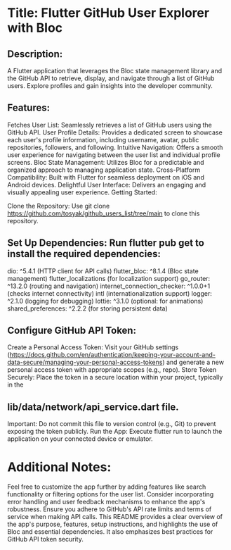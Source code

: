 
# Title: Flutter GitHub User Explorer with Bloc

## Description:

A Flutter application that leverages the Bloc state management library and the GitHub API to retrieve, display, and navigate through a list of GitHub users. Explore profiles and gain insights into the developer community.

## Features:

Fetches User List: Seamlessly retrieves a list of GitHub users using the GitHub API.
User Profile Details: Provides a dedicated screen to showcase each user's profile information, including username, avatar, public repositories, followers, and following.
Intuitive Navigation: Offers a smooth user experience for navigating between the user list and individual profile screens.
Bloc State Management: Utilizes Bloc for a predictable and organized approach to managing application state.
Cross-Platform Compatibility: Built with Flutter for seamless deployment on iOS and Android devices.
Delightful User Interface: Delivers an engaging and visually appealing user experience.
Getting Started:

Clone the Repository: Use git clone https://github.com/tosyak/github_users_list/tree/main to clone this repository.

## Set Up Dependencies: Run flutter pub get to install the required dependencies:

dio: ^5.4.1 (HTTP client for API calls)
flutter_bloc: ^8.1.4 (Bloc state management)
flutter_localizations (for localization support)
go_router: ^13.2.0 (routing and navigation)
internet_connection_checker: ^1.0.0+1 (checks internet connectivity)
intl (internationalization support)
logger: ^2.1.0 (logging for debugging)
lottie: ^3.1.0 (optional: for animations)
shared_preferences: ^2.2.2 (for storing persistent data)

## Configure GitHub API Token:

Create a Personal Access Token: Visit your GitHub settings (https://docs.github.com/en/authentication/keeping-your-account-and-data-secure/managing-your-personal-access-tokens) and generate a new personal access token with appropriate scopes (e.g., repo).
Store Token Securely: Place the token in a secure location within your project, typically in the 

## lib/data/network/api_service.dart file. 

Important: Do not commit this file to version control (e.g., Git) to prevent exposing the token publicly.
Run the App: Execute flutter run to launch the application on your connected device or emulator.

# Additional Notes:

Feel free to customize the app further by adding features like search functionality or filtering options for the user list.
Consider incorporating error handling and user feedback mechanisms to enhance the app's robustness.
Ensure you adhere to GitHub's API rate limits and terms of service when making API calls.
This README provides a clear overview of the app's purpose, features, setup instructions, and highlights the use of Bloc and essential dependencies. It also emphasizes best practices for GitHub API token security.
